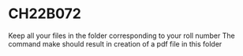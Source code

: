 # CH22B072
Keep all your files in the folder corresponding to your roll number
The command make should result in creation of a pdf file in this folder
